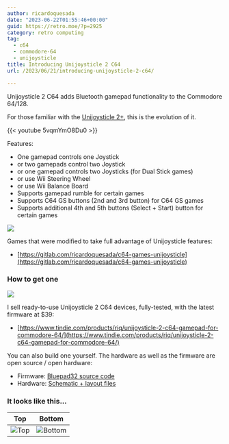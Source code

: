 ```yaml
---
author: ricardoquesada
date: "2023-06-22T01:55:46+00:00"
guid: https://retro.moe/?p=2925
category: retro computing
tag:
  - c64
  - commodore-64
  - unijoysticle
title: Introducing Unijoysticle 2 C64
url: /2023/06/21/introducing-unijoysticle-2-c64/

---
```

Unijoysticle 2 C64 adds Bluetooth gamepad functionality to the Commodore 64/128.

For those familiar with the [Unijoysticle 2+](/2021/10/20/introducing-unijoysticle-2/), this is the evolution of it.

{{< youtube 5vqmYmO8Du0 >}}

Features:

- One gamepad controls one Joystick
- or two gamepads control two Joystick
- or one gamepad controls two Joysticks (for Dual Stick games)
- or use Wii Steering Wheel
- or use Wii Balance Board
- Supports gamepad rumble for certain games
- Supports C64 GS buttons (2nd and 3rd button) for C64 GS games
- Supports additional 4th and 5th buttons (Select + Start) button for certain games

[![](/wp-content/uploads/2023/06/uni-c64.png?w=512)](/wp-content/uploads/2023/06/uni-c64.png)

Games that were modified to take full advantage of Unijoysticle features:

- [https://gitlab.com/ricardoquesada/c64-games-unijoysticle](https://gitlab.com/ricardoquesada/c64-games-unijoysticle)

### How to get one

[![](https://d2ss6ovg47m0r5.cloudfront.net/badges/tindie-mediums.png)](https://www.tindie.com/products/riq/unijoysticle-2-c64-gamepad-for-commodore-64/)

I sell ready-to-use Unijoysticle 2 C64 devices, fully-tested, with the latest firmware at $39:

- [https://www.tindie.com/products/riq/unijoysticle-2-c64-gamepad-for-commodore-64/](https://www.tindie.com/products/riq/unijoysticle-2-c64-gamepad-for-commodore-64/)

You can also build one yourself. The hardware as well as the firmware are open source / open hardware:

- Firmware: [Bluepad32 source code](https://gitlab.com/ricardoquesada/bluepad32)
- Hardware: [Schematic + layout files](https://gitlab.com/ricardoquesada/unijoysticle2)

### It looks like this...

| Top |                                                                                                       Bottom                                                                                                        |
|:---:|:-------------------------------------------------------------------------------------------------------------------------------------------------------------------------------------------------------------------:|
|![Top](https://lh3.googleusercontent.com/pw/AJFCJaWdgxDa7IdqRJk9vaY2I9YgHxBYwbXjhbAySkNLeSoNpjiQ3bAKnK_5E7KCl5KulO2tdkz6sh9vBZsTeNW1TIbSFKCt6w6QITLyeviiuHcN7f-70ruwP0VvutsZ2ZySuUfSYS7Bv63597QJ37RR_Z8Eow=-no)|![Bottom](https://lh3.googleusercontent.com/pw/AJFCJaUVjnb31WexVaH-w_vognXiDorZIljvAaGJwK6cS01FEDTmdU2AlEyHDw30ZkmQJNduqYsc6UgWSbijjuPHMz79KAVqV3EcdUX14hQepO-WYQcs9EKEfC0xkFlb7wIm7rforDEBE8nlz0rpkYPVBQFETA=-no)|
